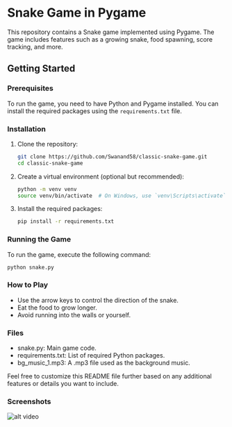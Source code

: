 # Snake Game in Pygame

This repository contains a Snake game implemented using Pygame. The game includes features such as a growing snake, food spawning, score tracking, and more.

## Getting Started

### Prerequisites

To run the game, you need to have Python and Pygame installed. You can install the required packages using the `requirements.txt` file.

### Installation

1. Clone the repository:

   ```sh
   git clone https://github.com/Swanand58/classic-snake-game.git
   cd classic-snake-game
   ```

2. Create a virtual environment (optional but recommended):

   ```sh
   python -m venv venv
   source venv/bin/activate  # On Windows, use `venv\Scripts\activate`
   ```

3. Install the required packages:
   ```sh
   pip install -r requirements.txt
   ```

### Running the Game

To run the game, execute the following command:

```sh
python snake.py
```

### How to Play

- Use the arrow keys to control the direction of the snake.
- Eat the food to grow longer.
- Avoid running into the walls or yourself.

### Files

- snake.py: Main game code.
- requirements.txt: List of required Python packages.
- bg_music_1.mp3: A .mp3 file used as the background music.

Feel free to customize this README file further based on any additional features or details you want to include.

### Screenshots

![alt video](screenrec.gif)
